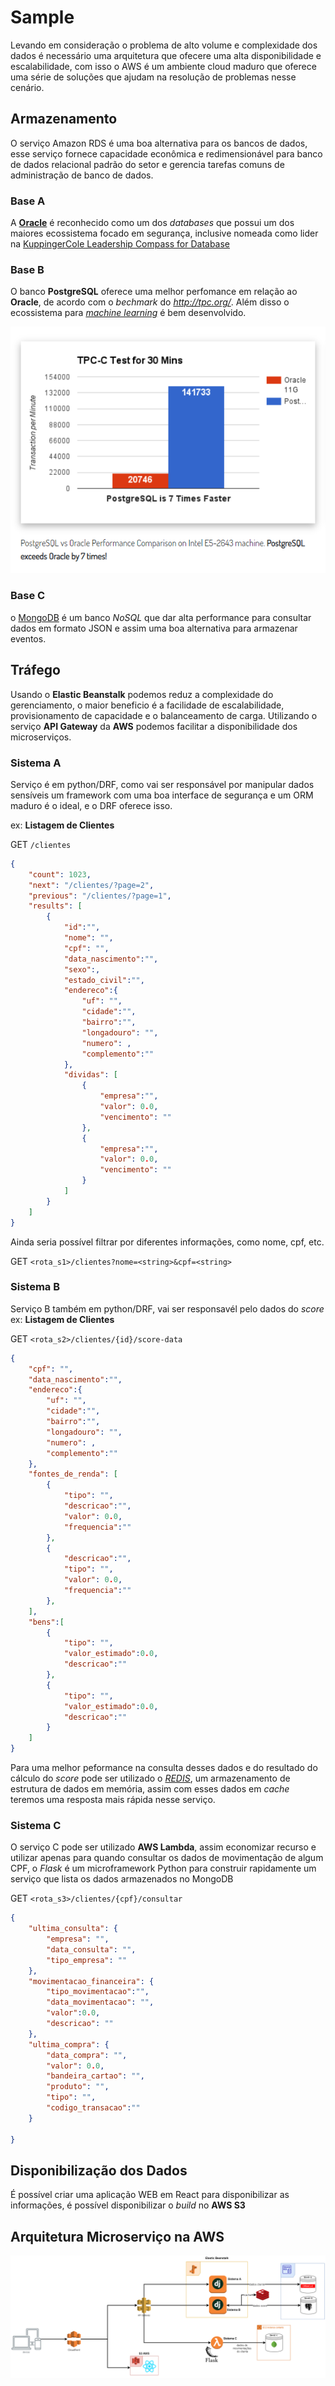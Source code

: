 # Sample

Levando em consideração o problema de alto volume e complexidade dos dados é necessário uma arquitetura que 
ofecere uma alta disponibilidade e escalabilidade, com isso o AWS é um ambiente cloud maduro que oferece
uma série de soluções que ajudam na resolução de problemas nesse cenário.

## Armazenamento

O serviço Amazon RDS é uma boa alternativa para os bancos de dados, esse serviço fornece capacidade econômica e redimensionável para banco de dados relacional padrão do setor e gerencia tarefas comuns de administração de banco de dados.

### Base A

A **[Oracle](https://www.oracle.com/br/security/database-security/)** é reconhecido como um dos *databases* que possui um dos maiores ecossistema focado em segurança, 
inclusive nomeada como lider na [KuppingerCole Leadership Compass for Database](https://www.oracle.com/br/a/ocom/docs/database=and-big-data-security.pdf)

### Base B

O banco **PostgreSQL** oferece uma melhor perfomance em relação ao **Oracle**, de acordo com o *bechmark* do *http://tpc.org/*. Além disso o ecossistema para *[machine learning](https://wiki.postgresql.org/wiki/Ecosystem:Machine_learning)* é bem desenvolvido.

<img alt="bechmark_oracle_postgresql" title="Bechmark do banco oracle e postgreSQL" src="assets/benchmark_oracle_postgresql.png" />

### Base C

o [MongoDB](https://docs.mongodb.com/manual/introduction/) é um banco *NoSQL* que dar alta performance para consultar dados em formato JSON e assim uma boa alternativa para armazenar eventos.

## Tráfego

Usando o **Elastic Beanstalk** podemos reduz a complexidade do gerenciamento, o maior beneficio é a facilidade de escalabilidade, provisionamento de capacidade e o balanceamento de carga. Utilizando o serviço **API Gateway** da **AWS** podemos facilitar a disponibilidade dos microserviços.

### Sistema A

Serviço é em python/DRF, como vai ser responsável por manipular dados sensíveis um framework com uma boa interface de segurança e um ORM maduro é o ideal, e o DRF oferece isso.

ex: **Listagem de Clientes**

GET `/clientes`

```JSON
{
    "count": 1023,
    "next": "/clientes/?page=2",
    "previous": "/clientes/?page=1",
    "results": [
        {
            "id":"",
            "nome": "",
            "cpf": "",
            "data_nascimento":"",
            "sexo":,
            "estado_civil":"",
            "endereco":{
                "uf": "",
                "cidade":"",
                "bairro":"",
                "longadouro": "",
                "numero": ,
                "complemento":""
            },
            "dividas": [
                {
                    "empresa":"",
                    "valor": 0.0,
                    "vencimento": ""
                },
                {
                    "empresa":"",
                    "valor": 0.0,
                    "vencimento": ""
                }
            ]
        }
    ]
}
```

Ainda seria possível filtrar por diferentes informações, como nome, cpf, etc.

GET `<rota_s1>/clientes?nome=<string>&cpf=<string>`

### Sistema B

Serviço B também em python/DRF, vai ser responsavél pelo dados do *score*
ex: **Listagem de Clientes**

GET `<rota_s2>/clientes/{id}/score-data`

```JSON
{
    "cpf": "",
    "data_nascimento":"",
    "endereco":{
        "uf": "",
        "cidade":"",
        "bairro":"",
        "longadouro": "",
        "numero": ,
        "complemento":""
    },
    "fontes_de_renda": [
        {
            "tipo": "",
            "descricao":"",
            "valor": 0.0,
            "frequencia":""
        },
        {
            "descricao":"",
            "tipo": "",
            "valor": 0.0,
            "frequencia":""
        },
    ],
    "bens":[
        {
            "tipo": "",
            "valor_estimado":0.0,
            "descricao":""
        },
        {
            "tipo": "",
            "valor_estimado":0.0,
            "descricao":""
        }
    ]
}
```

Para uma melhor peformance na consulta desses dados e do resultado do cálculo do *score* pode ser utilizado o *[REDIS](https://redis.io/)*, um armazenamento de estrutura de dados em memória, assim com esses dados em *cache* teremos uma resposta mais rápida nesse serviço.

### Sistema C

O serviço C pode ser utilizado **AWS Lambda**, assim economizar recurso e utilizar apenas para quando consultar os dados de movimentação de algum CPF,
 o *Flask* é um microframework Python para construir rapidamente um serviço que lista os dados armazenados no MongoDB

GET `<rota_s3>/clientes/{cpf}/consultar`

```JSON
{
    "ultima_consulta": {
        "empresa": "",
        "data_consulta": "",
        "tipo_empresa": ""
    },
    "movimentacao_financeira": {
        "tipo_movimentacao":"",
        "data_movimentacao": "",
        "valor":0.0,
        "descricao": ""  
    },
    "ultima_compra": {
        "data_compra": "",
        "valor": 0.0,
        "bandeira_cartao": "",
        "produto": "",
        "tipo": "",
        "codigo_transacao":""
    }
    
}
```

## Disponibilização dos Dados

É possível criar uma aplicação WEB em React para disponibilizar as informações, é possível disponibilizar o *build* no **AWS S3**

## Arquitetura Microserviço na AWS

<img alt="arquitetura" title="Arquitetura Sugerida" src="assets/arquitetura.png" />